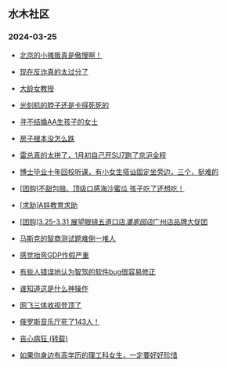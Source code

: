 ## 水木社区 
### 2024-03-25

+ [北京的小摊贩真是傲慢啊！](https://www.mysmth.net/nForum/article/Food/1706168)

+ [现在反诈真的太过分了](https://www.mysmth.net/nForum/article/MyWallet/1202977)

+ [大龄女教授](https://www.mysmth.net/nForum/article/FamilyLife/1766632664)

+ [光刻机的脖子还是卡得死死的](https://www.mysmth.net/nForum/article/METech/476138)

+ [寻不结婚AA生孩子的女士](https://www.mysmth.net/nForum/article/PieLove/2877992)

+ [房子根本没怎么跌](https://www.mysmth.net/nForum/article/OurEstate/2929193)

+ [雷总真的太拼了，1月初自己开SU7跑了京沪全程](https://www.mysmth.net/nForum/article/GreenAuto/1512390)

+ [博士毕业十年回校听课，有小女生搭讪固定坐旁边，三个，挺难的](https://www.mysmth.net/nForum/article/Age/20350476)

+ [[团购]不甜包赔、顶级口感海沙蜜瓜 孩子吃了还想吃！](https://www.mysmth.net/nForum/article/ADAgent_TG/1319232)

+ [[求助]A娃教育求助](https://www.mysmth.net/nForum/article/ChildEducation/2365307)

+ [[团购]3.25-3.31 展望眼镜五道口店*潘家园店*广州店品牌大促团](https://www.mysmth.net/nForum/article/ADAgent_TG/1319284)

+ [马斯克的智商测试题难倒一堆人](https://www.mysmth.net/nForum/article/IQDoor/182916)

+ [感觉抬弯GDP作假严重](https://www.mysmth.net/nForum/article/Geography/578959)

+ [有些人错误地认为智驾的软件bug很容易修正](https://www.mysmth.net/nForum/article/GreenAuto/1513197)

+ [谁知道这是什么神操作](https://www.mysmth.net/nForum/article/Travel/987141)

+ [网飞三体收视登顶了](https://www.mysmth.net/nForum/article/OMTV/742618)

+ [俄罗斯音乐厅死了143人！](https://www.mysmth.net/nForum/article/FamilyLife/1766632805)

+ [丧心病狂 (转载)](https://www.mysmth.net/nForum/article/OurEstate/2928734)

+ [如果你身边有高学历的理工科女生，一定要好好珍惜](https://www.mysmth.net/nForum/article/Age/20350660)


